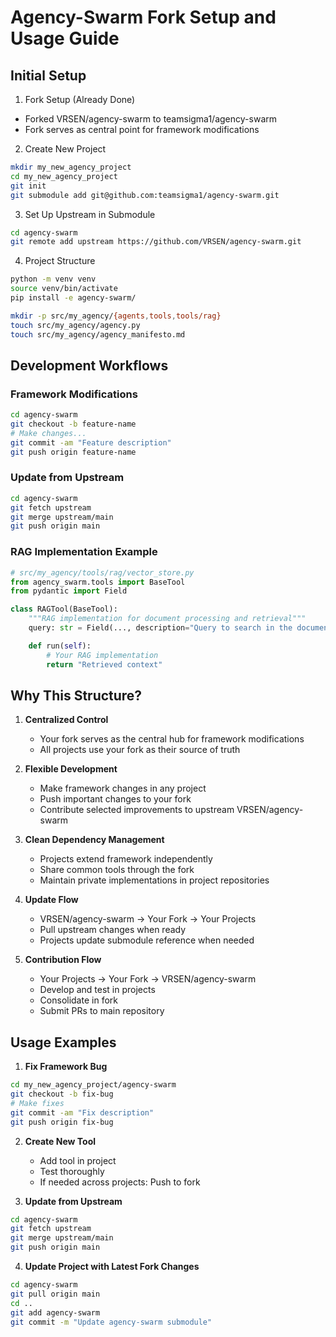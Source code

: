 # Agency-Swarm Fork Setup and Usage Guide

## Initial Setup

1. Fork Setup (Already Done)
- Forked VRSEN/agency-swarm to teamsigma1/agency-swarm
- Fork serves as central point for framework modifications

2. Create New Project
```bash
mkdir my_new_agency_project
cd my_new_agency_project
git init
git submodule add git@github.com:teamsigma1/agency-swarm.git
```

3. Set Up Upstream in Submodule
```bash
cd agency-swarm
git remote add upstream https://github.com/VRSEN/agency-swarm.git
```

4. Project Structure
```bash
python -m venv venv
source venv/bin/activate
pip install -e agency-swarm/

mkdir -p src/my_agency/{agents,tools,tools/rag}
touch src/my_agency/agency.py
touch src/my_agency/agency_manifesto.md
```

## Development Workflows

### Framework Modifications
```bash
cd agency-swarm
git checkout -b feature-name
# Make changes...
git commit -am "Feature description"
git push origin feature-name
```

### Update from Upstream
```bash
cd agency-swarm
git fetch upstream
git merge upstream/main
git push origin main
```

### RAG Implementation Example
```python
# src/my_agency/tools/rag/vector_store.py
from agency_swarm.tools import BaseTool
from pydantic import Field

class RAGTool(BaseTool):
    """RAG implementation for document processing and retrieval"""
    query: str = Field(..., description="Query to search in the document store")

    def run(self):
        # Your RAG implementation
        return "Retrieved context"
```

## Why This Structure?

1. **Centralized Control**
   - Your fork serves as the central hub for framework modifications
   - All projects use your fork as their source of truth

2. **Flexible Development**
   - Make framework changes in any project
   - Push important changes to your fork
   - Contribute selected improvements to upstream VRSEN/agency-swarm

3. **Clean Dependency Management**
   - Projects extend framework independently
   - Share common tools through the fork
   - Maintain private implementations in project repositories

4. **Update Flow**
   - VRSEN/agency-swarm → Your Fork → Your Projects
   - Pull upstream changes when ready
   - Projects update submodule reference when needed

5. **Contribution Flow**
   - Your Projects → Your Fork → VRSEN/agency-swarm
   - Develop and test in projects
   - Consolidate in fork
   - Submit PRs to main repository

## Usage Examples

1. **Fix Framework Bug**
```bash
cd my_new_agency_project/agency-swarm
git checkout -b fix-bug
# Make fixes
git commit -am "Fix description"
git push origin fix-bug
```

2. **Create New Tool**
   - Add tool in project
   - Test thoroughly
   - If needed across projects:
     Push to fork

3. **Update from Upstream**
```bash
cd agency-swarm
git fetch upstream
git merge upstream/main
git push origin main
```

4. **Update Project with Latest Fork Changes**
```bash
cd agency-swarm
git pull origin main
cd ..
git add agency-swarm
git commit -m "Update agency-swarm submodule"
```
